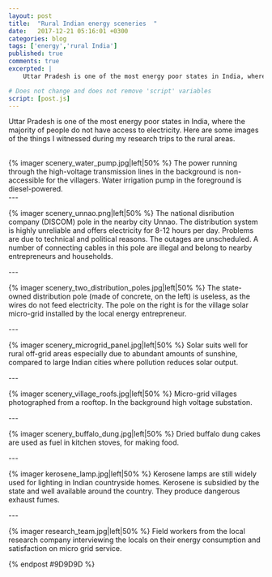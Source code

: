 ```yaml
---
layout: post
title:  "Rural Indian energy sceneries	"
date:   2017-12-21 05:16:01 +0300 
categories: blog
tags: ['energy','rural India']
published: true
comments: true 
excerpted: |
    Uttar Pradesh is one of the most energy poor states in India, where the majority of people do not have access...

# Does not change and does not remove 'script' variables
script: [post.js]
---
```


Uttar Pradesh is one of the most energy poor states in India, where the majority of people do not have access to electricity. Here are some images of the things I witnessed during my research trips to the rural areas.

<div style="clear:both;"></div>

<br>
{% imager scenery_water_pump.jpg|left|50% %}
The power running through the high-voltage transmission lines in the background is non-accessible for the villagers. Water irrigation pump in the foreground is diesel-powered.

<div style="clear:both;">
---
</div>

{% imager scenery_unnao.png|left|50% %}
The national disribution company (DISCOM) pole in the nearby city Unnao. The distribution system is highly unreliable and offers electricity for 8-12 hours per day. Problems are due to technical and political reasons. The outages are unscheduled. A number of connecting cables in this pole are illegal and belong to nearby entrepreneurs and households.

<div style="clear:both;">
---
</div>

{% imager scenery_two_distribution_poles.jpg|left|50% %}
The state-owned distribution pole (made of concrete, on the left) is useless, as the wires do not feed electricity. The pole on the right is for the village solar micro-grid installed by the local energy entrepreneur. 

<div style="clear:both;">
---
</div>

{% imager scenery_microgrid_panel.jpg|left|50% %}
Solar suits well for rural off-grid areas especially due to abundant amounts of sunshine, compared to large Indian cities where pollution reduces solar output. 


<div style="clear:both;">
---
</div>

{% imager scenery_village_roofs.jpg|left|50% %}
Micro-grid villages photographed from a rooftop. In the background high voltage substation.

<div style="clear:both;">
---
</div>

{% imager scenery_buffalo_dung.jpg|left|50% %}
Dried buffalo dung cakes are used as fuel in kitchen stoves, for making food.

<div style="clear:both;">
---
</div>

{% imager kerosene_lamp.jpg|left|50% %}
Kerosene lamps are still widely used for lighting in Indian countryside homes. Kerosene is subsidied by the state and well available around the country. They produce dangerous exhaust fumes.

<div style="clear:both;">
---
</div>

{% imager research_team.jpg|left|50% %}
Field workers from the local research company interviewing the locals on their energy consumption and satisfaction on micro grid service.

<div style="clear:both;"></div>

{% endpost #9D9D9D %}



